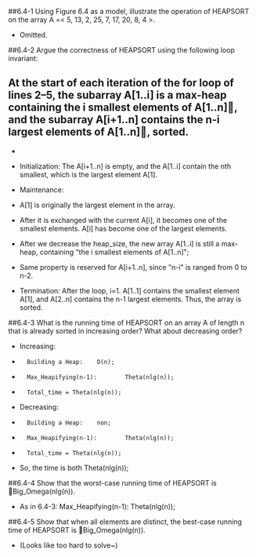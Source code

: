 ##6.4-1	Using Figure 6.4 as a model, illustrate the operation of HEAPSORT on the array A =< 5, 13, 2, 25, 7, 17, 20, 8, 4 >.
- Omitted.

##6.4-2	Argue the correctness of HEAPSORT using the following loop invariant:
##	At the start of each iteration of the **for** loop of lines 2–5, the subarray A[1..i] is a max-heap containing the i smallest elements of A[1..n]􏰖, and the subarray A[i+1..n] contains the n-i largest elements of A[1..n]􏰖, sorted.
-
- Initialization: The A[i+1..n] is empty, and the A[1..i] contain the nth smallest, which is the largest element A[1].

- Maintenance:
-	A[1] is originally the largest element in the array. 
-	After it is exchanged with the current A[i], it becomes one of the smallest elements. A[i] has become one of the largest elements.
-	After we decrease the heap_size, the new array A[1..i] is still a max-heap, containing "the i smallest elements of A[1..n]";
-	Same property is reserved for A[i+1..n], since "n-i" is ranged from 0 to n-2.

- Termination: After the loop, i=1. A[1..1] contains the smallest element A[1], and A[2..n] contains the n-1 largest elements. Thus, the array is sorted.

##6.4-3	What is the running time of HEAPSORT on an array A of length n that is already sorted in increasing order? What about decreasing order?
- Increasing:
-		Building a Heap:	O(n);
-		Max_Heapifying(n-1):		Theta(nlg(n));
-		Total_time = Theta(nlg(n));

- Decreasing:
-		Building a Heap:	non;
-		Max_Heapifying(n-1):		Theta(nlg(n));
-		Total_time = Theta(nlg(n));

-	So, the time is both Theta(nlg(n));

##6.4-4	Show that the worst-case running time of HEAPSORT is 􏰗Big_Omega(nlg(n)).
- As in 6.4-3:
				Max_Heapifying(n-1):		Theta(nlg(n));

##6.4-5 Show that when all elements are distinct, the best-case running time of HEAPSORT is 􏰗Big_Omega(nlg(n)).
- (Looks like too hard to solve~)